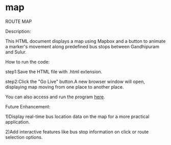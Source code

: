 # map
ROUTE MAP

Description:

This HTML document displays a map using Mapbox and a button to animate a marker's movement along predefined bus stops between Gandhipuram and Sulur.

How to run the code:

step1:Save the HTML file with .html extension.

step2:Click the "Go Live" button.A new browser window will open, displaying map moving from one place to another place.

You can also access and run the program [here](https://prakashkumarmca23.github.io/map/).

Future Enhancement:

1)Display real-time bus location data on the map for a more practical application.

2)Add interactive features like bus stop information on click or route selection options.

